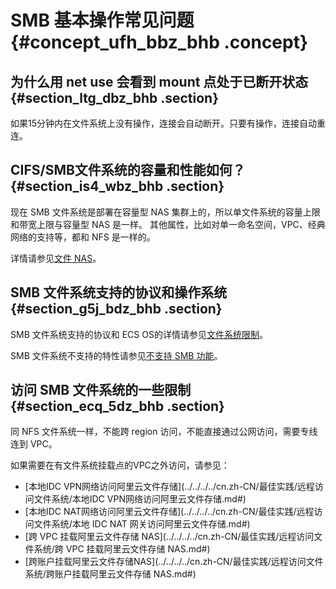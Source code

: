 # SMB 基本操作常见问题 {#concept_ufh_bbz_bhb .concept}

## 为什么用 net use 会看到 mount 点处于已断开状态 {#section_ltg_dbz_bhb .section}

如果15分钟内在文件系统上没有操作，连接会自动断开。只要有操作，连接自动重连。

## CIFS/SMB文件系统的容量和性能如何？ {#section_is4_wbz_bhb .section}

现在 SMB 文件系统是部署在容量型 NAS 集群上的，所以单文件系统的容量上限和带宽上限与容量型 NAS 是一样。 其他属性，比如对单一命名空间，VPC、经典网络的支持等，都和 NFS 是一样的。

详情请参见[文件 NAS](https://www.aliyun.com/price/product#/nas/detail)。

## SMB 文件系统支持的协议和操作系统 {#section_g5j_bdz_bhb .section}

SMB 文件系统支持的协议和 ECS OS的详情请参见[文件系统限制](../../../../cn.zh-CN/产品简介/使用限制.md#section_pt0_zzh_bzz)。

SMB 文件系统不支持的特性请参见[不支持 SMB 功能](../../../../cn.zh-CN/产品简介/使用限制.md#section_ag9_ikx_0ku)。

## 访问 SMB 文件系统的一些限制 {#section_ecq_5dz_bhb .section}

同 NFS 文件系统一样，不能跨 region 访问，不能直接通过公网访问，需要专线连到 VPC。

如果需要在有文件系统挂载点的VPC之外访问，请参见：

-   [本地IDC VPN网络访问阿里云文件存储](../../../../cn.zh-CN/最佳实践/远程访问文件系统/本地IDC VPN网络访问阿里云文件存储.md#)
-   [本地IDC NAT网络访问阿里云文件存储](../../../../cn.zh-CN/最佳实践/远程访问文件系统/本地 IDC NAT 网关访问阿里云文件存储.md#)
-   [跨 VPC 挂载阿里云文件存储 NAS](../../../../cn.zh-CN/最佳实践/远程访问文件系统/跨 VPC 挂载阿里云文件存储 NAS.md#)
-   [跨账户挂载阿里云文件存储NAS](../../../../cn.zh-CN/最佳实践/远程访问文件系统/跨账户挂载阿里云文件存储 NAS.md#)

